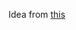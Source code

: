 Idea from [this](https://web.facebook.com/UMED.IBNEEMOSTAFA/posts/pfbid0MugDD17d4v11uLe4CmChCyYks4g2YWwT622rpD5EnW2FgDSjAJ2hU4ckSjRK3tESl)

